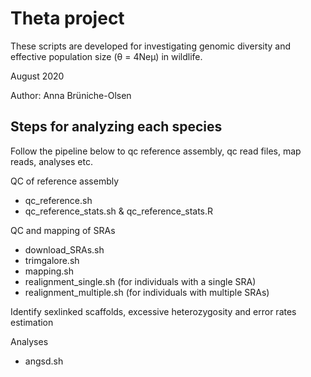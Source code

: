 # Theta project

These scripts are developed for investigating genomic diversity and effective population size (θ = 4Neμ) in wildlife.

August 2020

Author: Anna Brüniche-Olsen

## Steps for analyzing each species

Follow the pipeline below to qc reference assembly, qc read files, map reads, analyses etc.

QC of reference assembly
- qc_reference.sh
- qc_reference_stats.sh & qc_reference_stats.R

QC and mapping of SRAs
- download_SRAs.sh
- trimgalore.sh
- mapping.sh
- realignment_single.sh (for individuals with a single SRA)
- realignment_multiple.sh (for individuals with multiple SRAs)

Identify sexlinked scaffolds, excessive heterozygosity and error rates estimation


Analyses
- angsd.sh



